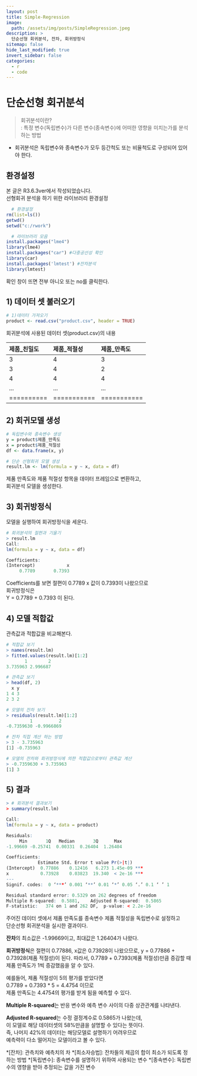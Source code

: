 ```yaml
---
layout: post
title: Simple-Regression
image: 
  path: /assets/img/posts/SimpleRegression.jpeg
description: >
  단순선형 회귀분석, 잔차, 회귀방정식
sitemap: false
hide_last_modified: true
invert_sidebar: false
categories:
  - r
  - code
---
```


# 단순선형 회귀분석
> 회귀분석이란?  
> : 특정 변수(독립변수)가 다른 변수(종속변수)에 어떠한 영향을 미치는가를 분석하는 방법

* 회귀분석은 독립변수와 종속변수가 모두 등간척도 또는 비율척도로 구성되어 있어야 한다.

## 환경설정
본 글은 R3.6.3ver에서 작성되었습니다.  
선형회귀 분석을 하기 위한 라이브러리 환경설정
```R
  # 환경설정
rm(list=ls())
getwd()
setwd("c:/rwork")

  # 라이브러리 모음
install.packages("lme4")
library(lme4)
install.packages("car") #다중공선성 확인
library(car)
install.packages('lmtest') #잔차분석
library(lmtest)
```
확인 창이 뜨면 전부 아니오 또는 no를 클릭한다.

## 1) 데이터 셋 불러오기

```R
# 1)데이터 가져오기
product <- read.csv("product.csv", header = TRUE)
```

회귀분석에 사용된 데이터 셋(product.csv)의 내용

| 제품_친밀도  | 제품_적절성  | 제품_만족도 |
|:---------|:----------|:----------|
| 3 | 4 | 3 |
| 3 | 4 | 2 |
| 4 | 4 | 4 |
|...|...|...|
|==========|===========|===========|

## 2) 회귀모델 생성

```R
# 독립변수와 종속변수 생성
y = product$제품_만족도
x = product$제품_적절성
df <- data.frame(x, y)

# 단순 선형회귀 모델 생성
result.lm <- lm(formula = y ~ x, data = df)
```
제품 만족도와 제품 적절성 항목을 데이터 프레임으로 변환하고,  
회귀분석 모델을 생성한다.


## 3) 회귀방정식
모델을 실행하여 회귀방정식을 세운다.
```R
# 회귀분석의 절편과 기울기
> result.lm
Call:
lm(formula = y ~ x, data = df)

Coefficients:
(Intercept)            x  
     0.7789       0.7393  
```
Coefficients를 보면 절편이 0.7789 x 값이 0.7393이 나왔으므로  
회귀방정식은  
Y = 0.7789 + 0.7393 이 된다.

## 4) 모델 적합값
관측값과 적합값을 비교해본다.
```R
# 적합값 보기
> names(result.lm)
> fitted.values(result.lm)[1:2]
       1        2 
3.735963 2.996687  

# 관측값 보기
> head(df, 2)
  x y
1 4 3
2 3 2

# 모델의 잔차 보기
> residuals(result.lm)[1:2]
         1          2 
-0.7359630 -0.9966869 

# 잔차 직접 계산 하는 방법
> 3 - 3.735963
[1] -0.735963

# 모델의 잔차와 회귀방정식에 의한 적합값으로부터 관측값 계산
> -0.7359630 + 3.735963
[1] 3
```

## 5) 결과
```R
> # 회귀분석 결과보기
> summary(result.lm)

Call:
lm(formula = y ~ x, data = product)

Residuals:
     Min       1Q   Median       3Q      Max 
-1.99669 -0.25741  0.00331  0.26404  1.26404 

Coefficients:
            Estimate Std. Error t value Pr(>|t|)    
(Intercept)  0.77886    0.12416   6.273 1.45e-09 ***
x            0.73928    0.03823  19.340  < 2e-16 ***
---
Signif. codes:  0 ‘***’ 0.001 ‘**’ 0.01 ‘*’ 0.05 ‘.’ 0.1 ‘ ’ 1

Residual standard error: 0.5329 on 262 degrees of freedom
Multiple R-squared:  0.5881,	Adjusted R-squared:  0.5865 
F-statistic:   374 on 1 and 262 DF,  p-value: < 2.2e-16
```
주어진 데이터 셋에서 제품 만족도를 종속변수 제품 적절성을 독립변수로 설정하고  
단순선형 회귀분석을 실시한 결과이다.  

**잔차**의 최소값은 -1.99669이고, 최대값은 1.26404가 나왔다.

**회귀방정식**은 절편이 0.77886, x값은 0.73928이 나왔으므로,
y = 0.77886 + 0.73928(제품 적절성)이 된다.
따라서, 0.7789 + 0.7393(제품 적절성)만큼 증감할 때 제품 만족도가 1씩 증감했음을 알 수 있다.  

예를들어, 제품 적절성이 5의 평가를 받았다면  
0.7789 + 0.7393 * 5 = 4.4754 이므로  
제품 만족도는 4.4754의 평가를 받게 됨을 예측할 수 있다.

**Multiple R-squared**는 반응 변수와 예측 변수 사이의 다중 상관관계를 나타낸다.

**Adjusted R-squared**는 수정 결정계수로 0.5865가 나왔는데,  
이 모델로 해당 데이터셋의 58%만큼을 설명할 수 있다는 뜻이다.  
즉, 나머지 42%의 데이터는 해당모델로 설명하기 어려우므로  
예측력이 다소 떨어지는 모델이라고 볼 수 있다.




*[잔차]: 관측치와 예측치의 차
*[최소자승법]: 잔차들의 제곱의 합이 최소가 되도록 정하는 방법
*[독립변수]: 종속변수를 설명하기 위하여 사용되는 변수
*[종속변수]: 독립변수의 영향을 받아 추정되는 값을 가진 변수
